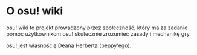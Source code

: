 # O osu! wiki

osu! wiki to projekt prowadzony przez społeczność, który ma za zadanie pomóc użytkownikom osu! skutecznie zrozumieć zasady i mechanikę gry.

osu! jest własnością Deana Herberta (peppy'ego).
